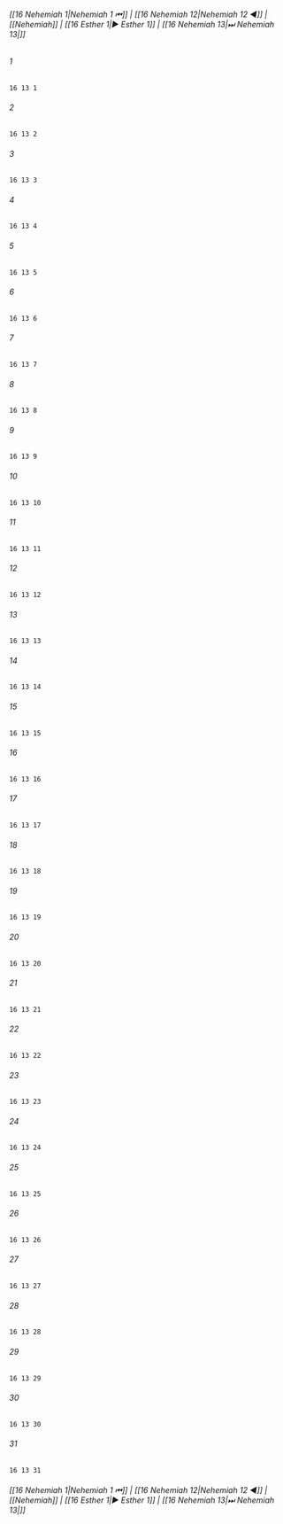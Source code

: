 
###### [[16 Nehemiah 1|Nehemiah 1 ⏮]] | [[16 Nehemiah 12|Nehemiah 12 ◀]] | [[Nehemiah]] | [[16 Esther 1|▶ Esther 1]] | [[16 Nehemiah 13|⏭ Nehemiah 13|]]

###### 1
``` verse
16 13 1 
```
###### 2
``` verse
16 13 2 
```
###### 3
``` verse
16 13 3 
```
###### 4
``` verse
16 13 4 
```
###### 5
``` verse
16 13 5 
```
###### 6
``` verse
16 13 6 
```
###### 7
``` verse
16 13 7 
```
###### 8
``` verse
16 13 8 
```
###### 9
``` verse
16 13 9 
```
###### 10
``` verse
16 13 10 
```
###### 11
``` verse
16 13 11 
```
###### 12
``` verse
16 13 12 
```
###### 13
``` verse
16 13 13 
```
###### 14
``` verse
16 13 14 
```
###### 15
``` verse
16 13 15 
```
###### 16
``` verse
16 13 16 
```
###### 17
``` verse
16 13 17 
```
###### 18
``` verse
16 13 18 
```
###### 19
``` verse
16 13 19 
```
###### 20
``` verse
16 13 20 
```
###### 21
``` verse
16 13 21 
```
###### 22
``` verse
16 13 22 
```
###### 23
``` verse
16 13 23 
```
###### 24
``` verse
16 13 24 
```
###### 25
``` verse
16 13 25 
```
###### 26
``` verse
16 13 26 
```
###### 27
``` verse
16 13 27 
```
###### 28
``` verse
16 13 28 
```
###### 29
``` verse
16 13 29 
```
###### 30
``` verse
16 13 30 
```
###### 31
``` verse
16 13 31 
```

###### [[16 Nehemiah 1|Nehemiah 1 ⏮]] | [[16 Nehemiah 12|Nehemiah 12 ◀]] | [[Nehemiah]] | [[16 Esther 1|▶ Esther 1]] | [[16 Nehemiah 13|⏭ Nehemiah 13|]]

